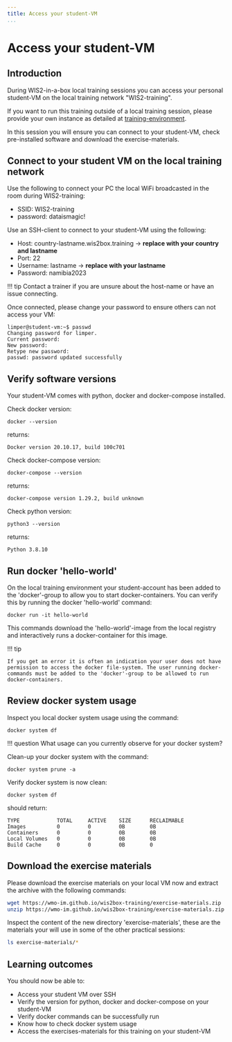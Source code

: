 ```yaml
---
title: Access your student-VM
...
```


# Access your student-VM

## Introduction

During WIS2-in-a-box local training sessions you can access your personal student-VM on the local training network "WIS2-training". 

If you want to run this training outside of a local training session, please provide your own instance as detailed at [training-environment](../overviews/training-environment.md).

In this session you will ensure you can connect to your student-VM, check pre-installed software and download the exercise-materials.

## Connect to your student VM on the local training network

Use the following to connect your PC the local WiFi broadcasted in the room during WIS2-training:

- SSID: WIS2-training
- password: dataismagic!

Use an SSH-client to connect to your student-VM using the following:

-   Host: country-lastname.wis2box.training -> **replace with your country and lastname**
-   Port: 22
-   Username: lastname -> **replace with your lastname**
-   Password: namibia2023

!!! tip
    Contact a trainer if you are unsure about the host-name or have an issue connecting. 

Once connected, please change your password to ensure others can not access your VM:

```console
limper@student-vm:~$ passwd
Changing password for limper.
Current password:
New password:
Retype new password:
passwd: password updated successfully
```

## Verify software versions

Your student-VM comes with python, docker and docker-compose installed. 


Check docker version:
```console
docker --version
```
returns:
```console
Docker version 20.10.17, build 100c701
```

Check docker-compose version:
```console
docker-compose --version
```
returns:
```console
docker-compose version 1.29.2, build unknown
```

Check python version:
```console
python3 --version
```
returns:
```console
Python 3.8.10
```

## Run docker 'hello-world'

On the local training environment your student-account has been added to the 'docker'-group to allow you to start docker-containers. You can verify this by running the docker 'hello-world' command:

```console
docker run -it hello-world
```

This commands download the 'hello-world'-image from the local registry and interactively runs a docker-container for this image.

!!! tip
    
    If you get an error it is often an indication your user does not have permission to access the docker file-system. The user running docker-commands must be added to the 'docker'-group to be allowed to run docker-containers.

## Review docker system usage 

Inspect you local docker system usage using the command:

```console
docker system df
```

!!! question
    What usage can you currently observe for your docker system?

Clean-up your docker system with the command:

```console
docker system prune -a
```

Verify docker system is now clean:
```console
docker system df
```

should return:
```console
TYPE            TOTAL     ACTIVE    SIZE      RECLAIMABLE
Images          0         0         0B        0B
Containers      0         0         0B        0B
Local Volumes   0         0         0B        0B
Build Cache     0         0         0B        0
```

## Download the exercise materials

Please download the exercise materials on your local VM now and extract the archive with the following commands:

```bash
wget https://wmo-im.github.io/wis2box-training/exercise-materials.zip
unzip https://wmo-im.github.io/wis2box-training/exercise-materials.zip
```

Inspect the content of the new directory 'exercise-materials', these are the materials your will use in some of the other practical sessions:

```bash
ls exercise-materials/*
```

## Learning outcomes

You should now be able to:

- Access your student VM over SSH
- Verify the version for python, docker and docker-compose on your student-VM
- Verify docker commands can be successfully run
- Know how to check docker system usage
- Access the exercises-materials for this training on your student-VM

